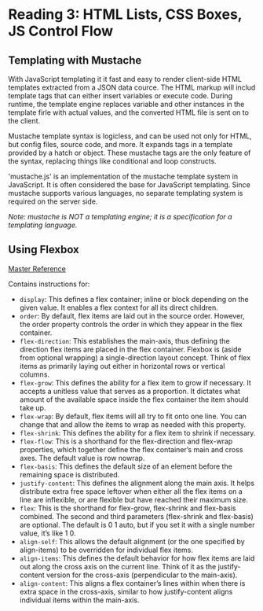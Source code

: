 # Reading 3: HTML Lists, CSS Boxes, JS Control Flow

## Templating with Mustache

With JavaScript templating it it fast and easy to render client-side HTML templates extracted from a JSON data cource. The HTML markup will includ template tags that can either insert variables or execute code. During runtime, the template engine replaces variable and other instances in the template firle with actual values, and the converted HTML file is sent on to the client.

Mustache template syntax is logicless, and can be used not only for HTML, but config files, source code, and more. It expands tags in a template provided by a hatch or object. These mustache tags are the only feature of the syntax, replacing things like conditional and loop constructs.

'mustache.js' is an implementation of the mustache template system in JavaScript. It is often considered the base for JavaScript templating. Since mustache supports various languages, no separate templating system is required on the server side.

_Note: mustache is NOT a templating engine; it is a specification for a templating language._

## Using Flexbox

[Master Reference](https://css-tricks.com/snippets/css/a-guide-to-flexbox/)

Contains instructions for:

- `display`: This defines a flex container; inline or block depending on the given value. It enables a flex context for all its direct children.
- `order`: By default, flex items are laid out in the source order. However, the order property controls the order in which they appear in the flex container.
- `flex-direction`: This establishes the main-axis, thus defining the direction flex items are placed in the flex container. Flexbox is (aside from optional wrapping) a single-direction layout concept. Think of flex items as primarily laying out either in horizontal rows or vertical columns.
- `flex-grow`: This defines the ability for a flex item to grow if necessary. It accepts a unitless value that serves as a proportion. It dictates what amount of the available space inside the flex container the item should take up.
- `flex-wrap`: By default, flex items will all try to fit onto one line. You can change that and allow the items to wrap as needed with this property.
- `flex-shrink`: This defines the ability for a flex item to shrink if necessary.
- `flex-flow`: This is a shorthand for the flex-direction and flex-wrap properties, which together define the flex container’s main and cross axes. The default value is row nowrap.
- `flex-basis`: This defines the default size of an element before the remaining space is distributed.
- `justify-content`: This defines the alignment along the main axis. It helps distribute extra free space leftover when either all the flex items on a line are inflexible, or are flexible but have reached their maximum size.
- `flex`: This is the shorthand for flex-grow, flex-shrink and flex-basis combined. The second and third parameters (flex-shrink and flex-basis) are optional. The default is 0 1 auto, but if you set it with a single number value, it’s like 1 0.
- `align-self`: This allows the default alignment (or the one specified by align-items) to be overridden for individual flex items.
- `align-items`: This defines the default behavior for how flex items are laid out along the cross axis on the current line. Think of it as the justify-content version for the cross-axis (perpendicular to the main-axis).
- `align-content`: This aligns a flex container’s lines within when there is extra space in the cross-axis, similar to how justify-content aligns individual items within the main-axis.
